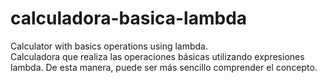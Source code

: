 # calculadora-basica-lambda

Calculator with basics operations using lambda.  
Calculadora que realiza las operaciones básicas utilizando expresiones lambda. De esta manera, puede ser más sencillo comprender el concepto.
